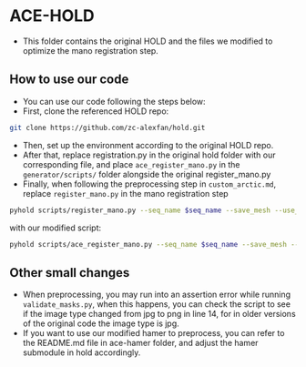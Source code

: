 
# ACE-HOLD
 * This folder contains the original HOLD and the files we modified to optimize the mano registration step.
## How to use our code
 * You can use our code following the steps below:
 * First, clone the referenced HOLD repo:
 ```bash
 git clone https://github.com/zc-alexfan/hold.git
```
* Then, set up the environment according to the original HOLD repo.
* After that, replace registration.py in the original hold folder with our corresponding file, and place `ace_register_mano.py` in the `generator/scripts/` folder alongside the original register_mano.py
* Finally, when following the preprocessing step in `custom_arctic.md`, replace `register_mano.py` in the mano registration step
```bash
pyhold scripts/register_mano.py --seq_name $seq_name --save_mesh --use_beta_loss
```
with our modified script:
```bash
pyhold scripts/ace_register_mano.py --seq_name $seq_name --save_mesh --use_beta_loss
```

## Other small changes
* When preprocessing, you may run into an assertion error while running `validate_masks.py`, when this
happens, you can check the script to see if the image type changed from jpg to png in line 14, for in older versions of the original code the image type is jpg.
* If you want to use our modified hamer to preprocess, you can refer to the README.md file in ace-hamer folder, and adjust the hamer submodule in hold accordingly.
